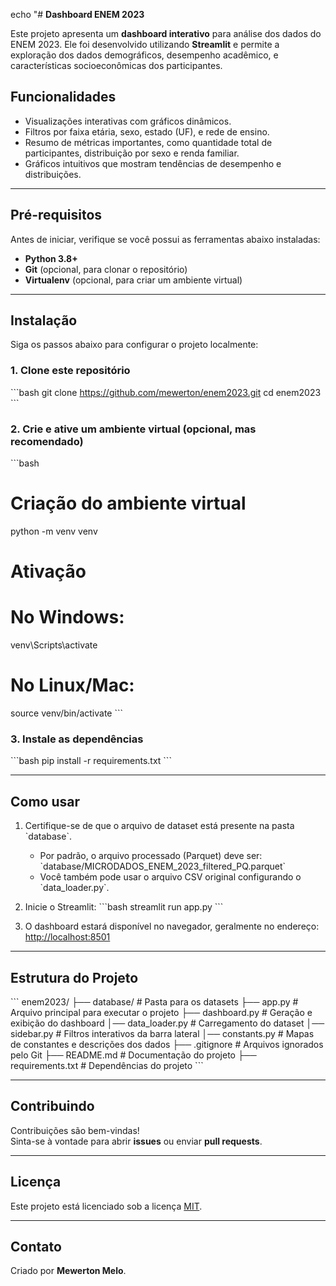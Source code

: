 echo "# **Dashboard ENEM 2023**

Este projeto apresenta um **dashboard interativo** para análise dos dados do ENEM 2023. Ele foi desenvolvido utilizando **Streamlit** e permite a exploração dos dados demográficos, desempenho acadêmico, e características socioeconômicas dos participantes.

## **Funcionalidades**
- Visualizações interativas com gráficos dinâmicos.
- Filtros por faixa etária, sexo, estado (UF), e rede de ensino.
- Resumo de métricas importantes, como quantidade total de participantes, distribuição por sexo e renda familiar.
- Gráficos intuitivos que mostram tendências de desempenho e distribuições.

---

## **Pré-requisitos**
Antes de iniciar, verifique se você possui as ferramentas abaixo instaladas:
- **Python 3.8+**
- **Git** (opcional, para clonar o repositório)
- **Virtualenv** (opcional, para criar um ambiente virtual)

---

## **Instalação**
Siga os passos abaixo para configurar o projeto localmente:

### **1. Clone este repositório**
\`\`\`bash
git clone https://github.com/mewerton/enem2023.git
cd enem2023
\`\`\`

### **2. Crie e ative um ambiente virtual (opcional, mas recomendado)**
\`\`\`bash
# Criação do ambiente virtual
python -m venv venv

# Ativação
# No Windows:
venv\Scripts\activate
# No Linux/Mac:
source venv/bin/activate
\`\`\`

### **3. Instale as dependências**
\`\`\`bash
pip install -r requirements.txt
\`\`\`

---

## **Como usar**
1. Certifique-se de que o arquivo de dataset está presente na pasta \`database\`.
   - Por padrão, o arquivo processado (Parquet) deve ser:  
     \`database/MICRODADOS_ENEM_2023_filtered_PQ.parquet\`
   - Você também pode usar o arquivo CSV original configurando o \`data_loader.py\`.

2. Inicie o Streamlit:
   \`\`\`bash
   streamlit run app.py
   \`\`\`

3. O dashboard estará disponível no navegador, geralmente no endereço:  
   [http://localhost:8501](http://localhost:8501)

---

## **Estrutura do Projeto**
\`\`\`
enem2023/
├── database/                # Pasta para os datasets
├── app.py               # Arquivo principal para executar o projeto
├── dashboard.py         # Geração e exibição do dashboard
│── data_loader.py       # Carregamento do dataset
│── sidebar.py           # Filtros interativos da barra lateral
│── constants.py         # Mapas de constantes e descrições dos dados
├── .gitignore               # Arquivos ignorados pelo Git
├── README.md                # Documentação do projeto
├── requirements.txt         # Dependências do projeto
\`\`\`

---

## **Contribuindo**
Contribuições são bem-vindas!  
Sinta-se à vontade para abrir **issues** ou enviar **pull requests**.

---

## **Licença**
Este projeto está licenciado sob a licença [MIT](https://opensource.org/licenses/MIT).  

---

## **Contato**
Criado por **Mewerton Melo**.  

